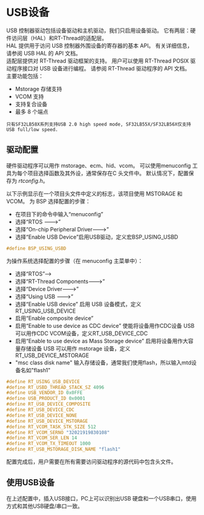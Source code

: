 # USB设备

USB 控制器驱动包括设备驱动和主机驱动，我们只启用设备驱动。 它有两层：硬件访问层（HAL）和RT-Thread的适配层。<br>
HAL 提供用于访问 USB 控制器外围设备的寄存器的基本 API。 有关详细信息，请参阅 USB HAL 的 API 文档。<br>
适配层提供对 RT-Thread 驱动框架的支持。 用户可以使用 RT-Thread POSIX 驱动程序接口对 USB 设备进行编程。 请参阅 RT-Thread 驱动程序的 API 文档。<br> 
主要功能包括： <br>
- Mstorage 存储支持
- VCOM 支持
- 支持复合设备
- 最多 8 个端点

```{note} 
只有SF32LB58X系列支持USB 2.0 high speed mode, SF32LB55X/SF32LB56X仅支持USB full/low speed.
```

## 驱动配置

硬件驱动程序可以用作 mstorage、ecm、hid、vcom。 可以使用menuconfig 工具为每个项目选择函数及其外设，通常保存在C 头文件中。 默认情况下，配置保存为 _rtconfig.h_。 

以下示例显示在一个项目头文件中定义的标志，该项目使用 MSTORAGE 和 VCOM。 为 BSP 选择配置的步骤：
- 在项目下的命令中输入“menuconfig”
- 选择“RTOS --->”
- 选择“On-chip Peripheral Driver--->”	
- 选择“Enable USB Device”启用USB驱动，定义宏BSP_USING_USBD
```c
#define BSP_USING_USBD
```

为操作系统选择配置的步骤（在 menuconfig 主菜单中）：
- 选择“RTOS”—>
- 选择“RT-Thread Components--->”
- 选择“Device Driver--->”
- 选择“Using USB  --->”
- 选择“Enable USB device”             启用 USB 设备模式，定义 RT_USING_USB_DEVICE
- 启用“Enable composite device”
- 启用“Enable to use device as CDC device” 使能将设备用作CDC设备 USB可以用作CDC VCOM设备，定义RT_USB_DEVICE_CDC
- 启用“Enable to use device as Mass Storage device”  启用将设备用作大容量存储设备 USB 可以用作 mstorage 设备，定义 RT_USB_DEVICE_MSTORAGE
- "msc class disk name"                     输入存储设备，通常我们使用flash，所以输入mtd设备名如"flash1"

```c
#define RT_USING_USB_DEVICE
#define RT_USBD_THREAD_STACK_SZ 4096
#define USB_VENDOR_ID 0x0FFE
#define USB_PRODUCT_ID 0x0001
#define RT_USB_DEVICE_COMPOSITE
#define RT_USB_DEVICE_CDC
#define RT_USB_DEVICE_NONE
#define RT_USB_DEVICE_MSTORAGE
#define RT_VCOM_TASK_STK_SIZE 512
#define RT_VCOM_SERNO "32021919830108"
#define RT_VCOM_SER_LEN 14
#define RT_VCOM_TX_TIMEOUT 1000
#define RT_USB_MSTORAGE_DISK_NAME "flash1"
```

配置完成后，用户需要在所有需要访问驱动程序的源代码中包含头文件。

## 使用USB设备
在上述配置中，插入USB接口，PC上可以识别出USB 硬盘和一个USB串口，使用方式和其他USB硬盘/串口一致。

